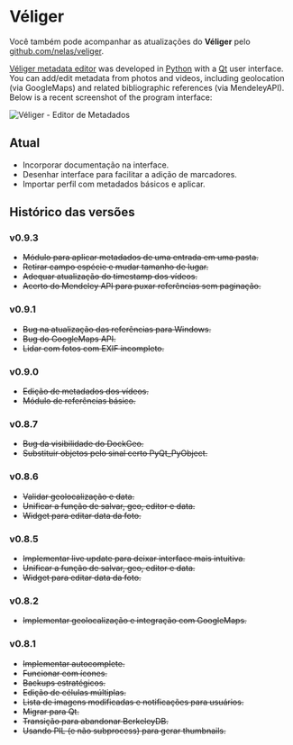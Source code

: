 # Véliger

Você também pode acompanhar as atualizações do **Véliger** pelo [github.com/nelas/veliger](https://github.com/nelas/veliger/).

[Véliger metadata editor](https://github.com/nelas/veliger) was developed in [Python](http://www.python.org/) with a [Qt](http://qt.nokia.com/) user interface. You can add/edit metadata from photos and videos, including geolocation (via GoogleMaps) and related bibliographic references (via MendeleyAPI). Below is a recent screenshot of the program interface:

![Véliger - Editor de Metadados](http://cifonauta.cebimar.usp.br/static/img/veliger2011_thumb.jpg)

## Atual

* Incorporar documentação na interface.
* Desenhar interface para facilitar a adição de marcadores.
* Importar perfil com metadados básicos e aplicar.

## Histórico das versões

### v0.9.3

* <del>Módulo para aplicar metadados de uma entrada em uma pasta.</del>
* <del>Retirar campo espécie e mudar tamanho de lugar.</del>
* <del>Adequar atualização do timestamp dos vídeos.</del>
* <del>Acerto do Mendeley API para puxar referências sem paginação.</del>

### v0.9.1

* <del>Bug na atualização das referências para Windows.</del>
* <del>Bug do GoogleMaps API.</del>
* <del>Lidar com fotos com EXIF incompleto.</del>

### v0.9.0

* <del>Edição de metadados dos vídeos.</del>
* <del>Módulo de referências básico.</del>

### v0.8.7

* <del>Bug da visibilidade do DockGeo.</del>
* <del>Substituir objetos pelo sinal certo PyQt_PyObject.</del>

### v0.8.6

* <del>Validar geolocalização e data.</del>
* <del>Unificar a função de salvar, geo, editor e data.</del>
* <del>Widget para editar data da foto.</del>

### v0.8.5

* <del>Implementar live update para deixar interface mais intuitiva.</del>
* <del>Unificar a função de salvar, geo, editor e data.</del>
* <del>Widget para editar data da foto.</del>

### v0.8.2

* <del>Implementar geolocalização e integração com GoogleMaps.</del>

### v0.8.1

* <del>Implementar autocomplete.</del>
* <del>Funcionar com ícones.</del>
* <del>Backups estratégicos.</del>
* <del>Edição de células múltiplas.</del>
* <del>Lista de imagens modificadas e notificações para usuários.</del>
* <del>Migrar para Qt.</del>
* <del>Transição para abandonar BerkeleyDB.</del>
* <del>Usando PIL (e não subprocess) para gerar thumbnails.</del>
